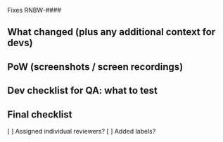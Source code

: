 Fixes RNBW-####

## What changed (plus any additional context for devs)

## PoW (screenshots / screen recordings)

## Dev checklist for QA: what to test

## Final checklist
[ ] Assigned individual reviewers?
[ ] Added labels?
